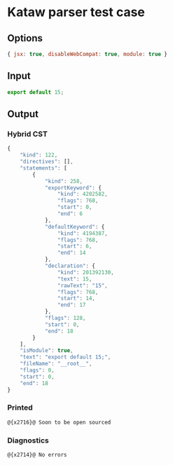 # Kataw parser test case

## Options

`````js
{ jsx: true, disableWebCompat: true, module: true }
`````

## Input

`````js
export default 15;
`````

## Output

### Hybrid CST

```javascript
{
    "kind": 122,
    "directives": [],
    "statements": [
        {
            "kind": 258,
            "exportKeyword": {
                "kind": 4202582,
                "flags": 768,
                "start": 0,
                "end": 6
            },
            "defaultKeyword": {
                "kind": 4194387,
                "flags": 768,
                "start": 6,
                "end": 14
            },
            "declaration": {
                "kind": 201392130,
                "text": 15,
                "rawText": "15",
                "flags": 768,
                "start": 14,
                "end": 17
            },
            "flags": 128,
            "start": 0,
            "end": 18
        }
    ],
    "isModule": true,
    "text": "export default 15;",
    "fileName": "__root__",
    "flags": 0,
    "start": 0,
    "end": 18
}
```

### Printed

```javascript
@{x2716}@ Soon to be open sourced
```

### Diagnostics

```javascript
@{x2714}@ No errors
```

